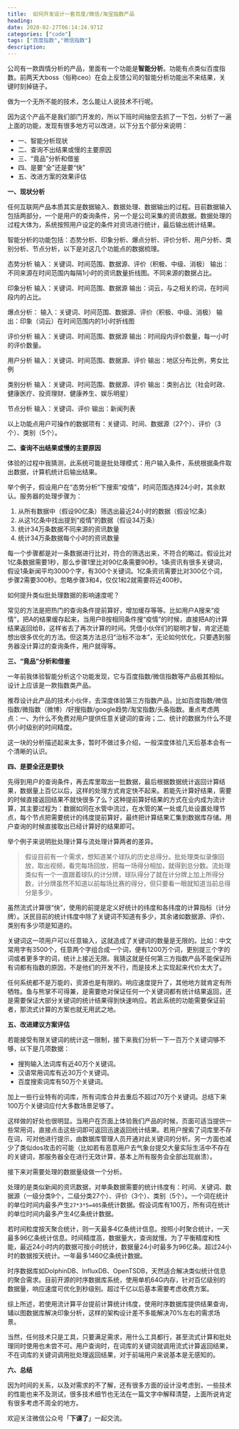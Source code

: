```yaml
---
title:  如何开发设计一套百度/微信/淘宝指数产品
heading:  
date: 2020-02-27T06:14:24.971Z
categories: ["code"]
tags: ["百度指数","微信指数"]
description: 
---
```


公司有一款舆情分析的产品，里面有一个功能是**智能分析**。功能有点类似百度指数。前两天大boss（俗称ceo）在会上反馈公司的智能分析功能出不来结果，关键时刻掉链子。

做为一个无所不能的技术，怎么能让人说技术不行呢。

因为这个产品不是我们部门开发的，所以下班时间抽空去抓了一下包，分析了一遍上面的功能，发现有很多地方可以改进，以下分五个部分来说明：

 - 一、智能分析现状
 - 二、查询不出结果或慢的主要原因
 - 三、“竟品”分析和借鉴
 - 四、是要“全”还是要“快”
 - 五、改进方案的效果评估
 
**一、现状分析**

任何互联网产品本质其实是数据输入、数据处理、数据输出的过程。目前数据输入包括两部分，一个是用户的查询条件，另一个是公司采集的资讯数据。数据处理的过程大体为，系统按照用户设定的条件对资讯进行统计，最后输出统计结果。

智能分析的功能包括：态势分析、印象分析、爆点分析、评价分析、用户分析、类别分析、节点分析，以下是对这几个功能点的数据梳理。


态势分析
输入：关键词、时间范围、数据源、评价（积极、中级、消极）
输出：不同来源在时间范围内每隔1小时的资讯数量折线图。不同来源的数据占比。


印象分析
输入：关键词、时间范围、数据源
输出：词云，与之相关的词，在时间段内的占比。

爆点分析：
输入：关键词、时间范围、数据源、评价（积极、中级、消极）
输出：印象（词云）在时间范围内的1小时折线图

评价分析
输入：关键词、时间范围、数据源
输出：时间段内评价数量，每一小时的评价数量。


用户分析
输入：关键词、时间范围、数据源、评价
输出：地区分布比例，男女比例

类别分析
输入：关键词、时间范围、数据源、评价
输出：类别占比（社会时政、健康医疗、投资理财、健康养生、娱乐明星）

节点分析
输入：关键词、评价
输出：新闻列表


以上功能点用户可操作的数据项有：关键词、时间、数据源（27个）、评价（3个）、类别（5个）。


**二、查询不出结果或慢的主要原因**

体验的过程中我猜测，此系统可能是批处理模式：用户输入条件，系统根据条件取出数据，计算机统计后输出结果。

举个例子，假设用户在“态势分析”下搜索“疫情”，时间范围选择24小时，其余默认。服务器的处理步骤为：

 1. 从所有数据中（假设90亿条）筛选出最近24小时的数据（假设1亿条）
 2. 从这1亿条中找出提到“疫情”的数据（假设34万条）
 3. 统计34万条数据不同来源的资讯数量
 4. 统计34万条数据每个小时的资讯数量

每一个步骤都是对一条数据进行比对，符合的筛选出来，不符合的略过。假设比对1亿条数据需要1秒，那么步骤1里比对90亿条需要90秒。1条资讯有很多关键词，假设1条新闻平均3000个字，有300个关键词。1亿条资讯需要比对300亿个词，步骤2需要300秒。忽略步骤3和4，仅仅1和2就需要将近400秒。

如何提升类似批处理数据的影响速度呢？

常见的方法是把热门的查询条件提前算好，增加缓存等等。比如用户A搜来“疫情”，把A的结果缓存起来，当用户B按相同条件搜“疫情”的时候，直接把A的计算结果返回给B，这样省去了再次计算的时间。凭借小伙伴们的聪明才智，肯定还能想出很多优化的方法。但这类方法总归“治标不治本”，无论如何优化，只要遇到服务器没计算过的查询条件，用户就得等。




**三、“竟品”分析和借鉴**

一年前我体验智能分析这个功能发现，它与百度指数/微信指数等产品极其相似。设计上应该是一款指数类产品。

推荐设计此产品的技术小伙伴，去深度体验第三方指数产品，比如百度指数/微信指数/微指数（微博）/好搜指数/google趋势/淘宝指数/头条指数。重点考虑两点：一、为什么不免费对用户提供任意关键词的查询；二、统计的数据为什么不提供小时级别的时间精度。

这一块的分析描述起来太多，暂时不做过多介绍，一般深度体验几天后基本会有一个清晰的认识。


**四、是要全还是要快**

先得到用户的查询条件，再去库里取出一批数据，最后根据数据统计返回计算结果，数据量上百亿以后，这样的处理方式肯定快不起来。若能先计算好结果，需要的时候直接返回结果不就快很多了么？这种提前算好结果的方式在业内成为流计算，其主要过程为：数据如同在水管中流过，在水管的某一处或几处设置处理节点，每个节点把需要统计的纬度提前算好，最终把计算结果汇集到数据库存储。用户查询的时候直接取出已经计算好的结果即可。

举个例子来说明批处理计算与流处理计算两者的差异。

> 假设目前有一个需求，想知道某个球队的历史总得分。批处理类似录像回放，取出视频，看完每场回放，把每一场得分相加，就得到总分数。流处理类似有一个一直跟着球队的计分牌，球队得分了就在计分牌上加上所得分数，计分牌虽然不知道以前每场比赛的得分，但只要看一眼就知道当前总得分是多少。


虽然流式计算很“快”，使用的前提是定义好统计的纬度和各纬度的计算指标（计分牌）。沃民目前的统计纬度中除了关键词不知道有多少，其余诸如数据源、评价、类别有多少项是知道的。

关键词这一项用户可以任意输入，这就造成了关键词的数量是无限的。比如：中文常用字有3500个，任意两个字组合成一个词，便有1200万个词，更别提三个字的词或者更多字的词，统计上接近无限。我猜这就是任何第三方指数产品不能保证所有词都有指数的原因，不是他们的开发不行，而是技术上实现起来代价太大了。

任何系统都不是万能的，资源也是有限的。响应速度提升了，其他地方就肯定有所牺牲。鱼与熊掌不可得兼，是需要绝对保证任何一个关键词都有统计结果返回，还是需要保证大部分关键词的统计结果得到快速响应。若此系统的功能需要保证前者，那流式计算的方案也就无用武之地。

**五、改进建议方案评估**

若能接受有限关键词的统计这一限制，接下来我们分析一下一百万个关键词够不够，以下是几项数据：

 - 搜狗输入法词库有近40万个关键词。
 - 汉语常用词库有近30万个关键词。
 - 百度搜索词库有50万个关键词。

加上一些行业特有的词库，所有词库合并去重后不超过70万个关键词。总结下来100万个关键词应付大多数场景足够了。

这样做的好处也很明显。当用户在页面上体验我们产品的时候，页面可适当提供一些常用词，直接点击这些词即可返回迅速返回统计结果。若用户搜索了词库里不存在词，可对他进行提示，由数据库管理人员开通对此关键词的分析。另一方面也减少了类似dos攻击的可能（比如若有恶意用户去气象台提交大量实际生活中不存在的关键词，那服务器全在进行无效计算，基本上所有服务会全部出现崩溃）。


接下来对需要处理的数据量级做一个分析。

处理的是类似新闻的资讯数据，对单条数据需要的统计纬度有：时间、关键词、数据源（一级分类9个，二级分类27个）、评价（3个）、类别（5个）。一个词在统计的单位时间内最多产生`27*3*5=405`条统计数据。假设词库有100万，所有词在统计的单位时间内最多产生4亿条统计数据。

若时间粒度按天聚合统计，则一天最多4亿条统计信息。按照小时聚合统计，一天最多96亿条统计信息。时间精度高，数据量大，查询就慢。为了平衡精度和性能，最近24小时内的数据可按小时统计，数据量24小时最多为96亿条。超过24小时的数据按天统计。一年最多1460亿条统计数据。

时序数据库如DolphinDB、InfluxDB、OpenTSDB，天然适合解决类似统计信息的聚合需求。目前开源的时序数据库系统，使用单机64G内存，针对百亿级别的数据量，响应速度可优化到秒级别。超过千亿以后基本需要考虑收费方案。

综上所述，若使用流计算平台提前计算统计纬度，使用时序数据库提供结果查询，辅以图数据库解决印象分析，这样的架构设计差不多能解决70%左右的需求场景。

当然，任何技术只是工具，只要满足需求，用什么工具都行，甚至流式计算和批处理同时使用也未尝不可。用户查询时，在词库的关键词就调用流式计算返回结果，不在词库的关键词调用批处理返回结果，对于前端用户来说基本是无感知的。


**六、总结**

因为时间的关系，以及对需求的不了解，还有很多方面的设计没考虑到，一些技术的性能也来不及测试，很多技术细节也无法在一篇文字中解释清楚，上面所说肯定有很多考虑不周全的地方。

欢迎关注微信公众号「**下课了**」一起交流。















